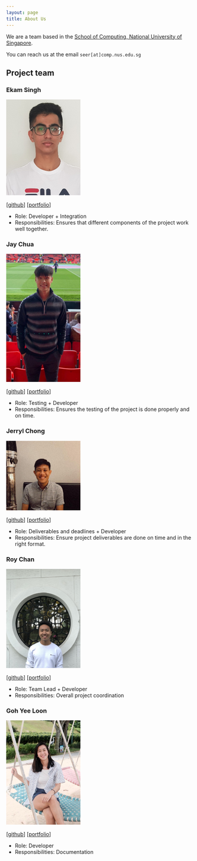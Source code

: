 ```yaml
---
layout: page
title: About Us
---
```


We are a team based in the [School of Computing, National University of Singapore](http://www.comp.nus.edu.sg).

You can reach us at the email `seer[at]comp.nus.edu.sg`

## Project team

### Ekam Singh

<img src="images/ekamsinghpandher.png" width="200px">

[[github](https://github.com/EkamSinghPandher)]
[[portfolio](team/ekamsinghpandher.md)]

* Role: Developer + Integration
* Responsibilities: Ensures that different components of the project work well together.

### Jay Chua

<img src="images/nopenotj.png" width="200px">

[[github](http://github.com/nopenotj)]
[[portfolio](team/nopenotj.md)]

* Role: Testing + Developer
* Responsibilities: Ensures the testing of the project is done properly and on time.

### Jerryl Chong

<img src="images/jerrylchong.png" width="200px">

[[github](http://github.com/jerrylchong)] [[portfolio](team/jerrylchong.md)]

* Role: Deliverables and deadlines + Developer
* Responsibilities: Ensure project deliverables are done on time and in the right format.

### Roy Chan

<img src="images/royleochan.png" width="200px">

[[github](http://github.com/royleochan)]
[[portfolio](team/royleochan.md)]

* Role: Team Lead + Developer
* Responsibilities: Overall project coordination

### Goh Yee Loon

<img src="images/gloon99.png" width="200px">

[[github](http://github.com/gloon99)]
[[portfolio](team/gloon99.md)]

* Role: Developer
* Responsibilities: Documentation
